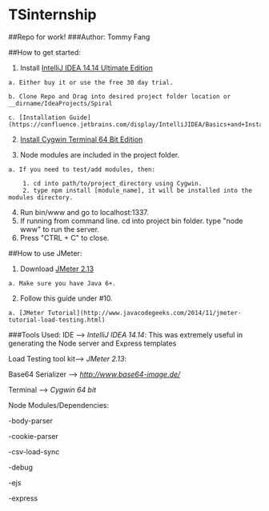 # TSinternship
##Repo for work!
###Author: Tommy Fang

##How to get started:
  1. Install [IntelliJ IDEA 14.14 Ultimate Edition](https://www.jetbrains.com/idea/)
  
    a. Either buy it or use the free 30 day trial.

    b. Clone Repo and Drag into desired project folder location or __dirname/IdeaProjects/Spiral
    
    c. [Installation Guide](https://confluence.jetbrains.com/display/IntelliJIDEA/Basics+and+Installation)
  2. [Install Cygwin Terminal 64 Bit Edition](https://cygwin.com/install.html)
 
  3. Node modules are included in the project folder.
  
    a. If you need to test/add modules, then:

        1. cd into path/to/project_directory using Cygwin.
        2. type npm install [module_name], it will be installed into the modules directory.
  4. Run bin/www and go to localhost:1337.
  5. If running from command line. cd into project bin folder. type "node www" to run the server.
  6. Press "CTRL + C" to close.

##How to use JMeter:
  1. Download [JMeter 2.13](http://jmeter.apache.org/)
    
    a. Make sure you have Java 6+.
  2. Follow this guide under #10.
  
    a. [JMeter Tutorial](http://www.javacodegeeks.com/2014/11/jmeter-tutorial-load-testing.html)

###Tools Used:
IDE --> *IntelliJ IDEA 14.14*: This was extremely useful in generating the Node server and Express templates

Load Testing tool kit--> *JMeter 2.13*: 

Base64 Serializer --> *http://www.base64-image.de/*

Terminal --> *Cygwin 64 bit*

Node Modules/Dependencies:

  -body-parser
  
  -cookie-parser
  
  -csv-load-sync
  
  -debug
  
  -ejs
  
  -express
